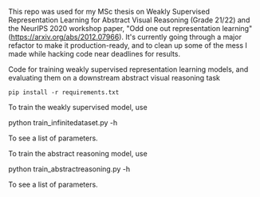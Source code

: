This repo was used for my MSc thesis on Weakly Supervised Representation Learning for Abstract Visual Reasoning (Grade 21/22) and the NeurIPS 2020 workshop paper, "Odd one out representation learning" (https://arxiv.org/abs/2012.07966). It's currently going through a major refactor to make it production-ready, and to clean up some of the mess I made while hacking code near deadlines for results.

Code for training weakly supervised representation learning models, and evaluating them on a downstream abstract visual reasoning task

`pip install -r requirements.txt`

To train the weakly supervised model, use

python train_infinitedataset.py -h 

To see a list of parameters.

To train the abstract reasoning model, use

python train_abstractreasoning.py -h

To see a list of parameters.
